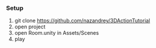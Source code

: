 ### Setup ###

1. git clone https://github.com/nazandrey/3DActionTutorial
2. open project
3. open Room.unity in Assets/Scenes
4. play

